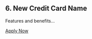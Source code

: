 <div class="card-box">
  <h2>6. New Credit Card Name</h2>
  <p>Features and benefits...</p>
  <a class="btn" href="your-affiliate-link" target="_blank">Apply Now</a>
</div>
